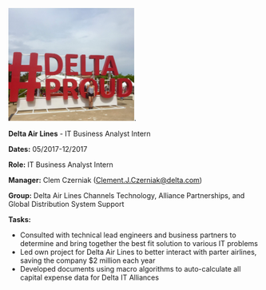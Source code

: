 <img src="img/delta_01.jpg" width="50%">.

**Delta Air Lines** - IT Business Analyst Intern

**Dates:** 05/2017-12/2017

**Role:** IT Business Analyst Intern

**Manager:** Clem Czerniak (Clement.J.Czerniak@delta.com)

**Group:** Delta Air Lines Channels Technology, Alliance Partnerships, and Global Distribution System Support

**Tasks:**
- Consulted with technical lead engineers and business partners to determine and bring together the best fit solution to various IT problems
- Led own project for Delta Air Lines to better interact with parter airlines, saving the company $2 million each year
- Developed documents using macro algorithms to auto-calculate all capital expense data for Delta IT Alliances

